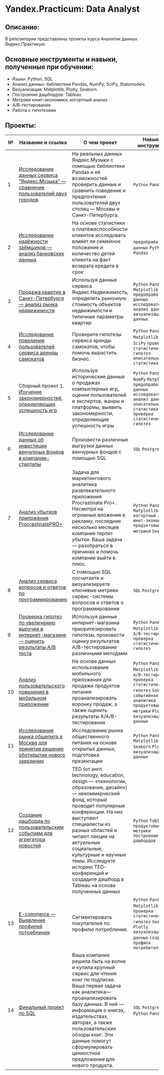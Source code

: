 # Yandex.Practicum: Data Analyst

## Описание:
В репозитории представлены проекты курса Аналитик данных Яндекс.Практикум.

## Основные инструменты и навыки, полученные при обучении:
- Языки: Python, SQL
- Анализ данных: библиотеки Pandas, NumPy, SciPy, Statsmodels
- Визуализация: Matplotlib, Plotly, Seaborn
- Построение дашбордов: Tableau
- Метрики юнит-экономики, когортный анализ
- А/В-тестирование
- Работа с гипотезами

## Проекты:
| №| Название и ссылка | О чем проект                                                     | Навыки и инструменты           |  
|-----------|-------------------|------------------------------------------------------------------|-----------------------------------|
|1              |[Исследование данных сервиса “Яндекс.Музыка” — сравнение пользователей двух городов](https://github.com/DaniilKur/Yandex.Practicum_Data_Analyst/tree/main/01.%20Исследование%20данных%20сервиса%20“Яндекс.Музыка”)|На реальных данных Яндекс.Музыки c помощью библиотеки Pandas и её возможностей проверить данные и сравнить поведение и предпочтения пользователей двух столиц — Москвы и Санкт-Петербурга.|`Python` `Pandas`|
|2              |[Исследование надёжности заёмщиков — анализ банковских данных](https://github.com/DaniilKur/Yandex.Practicum_Data_Analyst/tree/main/02.%20Исследование%20надежности%20заемщиков)|На основе статистики о платёжеспособности клиентов исследовать влияет ли семейное положение и количество детей клиента на факт возврата кредита в срок|`предобработка данных` `Python` `Pandas`|
|3              |[Продажа квартир в Санкт-Петербурге — анализ рынка недвижимости](https://github.com/DaniilKur/Yandex.Practicum_Data_Analyst/tree/main/03.%20Исследование%20объявлений%20о%20продаже%20квартир)|Используя данные сервиса Яндекс.Недвижимость, определить рыночную стоимость объектов недвижимости и типичные параметры квартир|`Python` `Pandas` `Matplotlib` `предобработка данных` `исследовательский анализ данных` `визуализация данных`|
|4              |[Исследование поведения пользователей сервиса аренды самокатов](https://github.com/DaniilKur/Yandex.Practicum_Data_Analyst/tree/main/04.%20Исследование%20сервиса%20аренды%20самокатов)|Проверите гипотезы сервиса аренды самокатов, чтобы помочь вырастить бизнес.| `Python` `Pandas` `Matplotlib` `NumPy` `SciPy` `проверка статистических гипотез` `описательная статистика`|
|5              |Сборный проект 1. [Изучение закономерностей, определяющих успешность игр](https://github.com/DaniilKur/Yandex.Practicum_Data_Analyst/tree/main/05.%20Исследование%20продаж%20компьютерных%20игр%20в%20интернет-магазине)|Используя исторические данные о продажах компьютерных игр, оценки пользователей и экспертов, жанры и платформы, выявить закономерности, определяющие успешность игры |`Python` `Pandas` `NumPy` `Matplotlib` `предобработка данных` `исследовательский анализ данных` `описательная статистика` `проверка статистических гипотез`|
|6              |[Исследование данных об инвестиции венчурных фондов в компании-стартапы](https://github.com/DaniilKur/Yandex.Practicum_Data_Analyst/tree/main/06.%20Анализ%20рына%20инвестиций)|Произвести различные выгрузки данных венчурных фондов с помощью SQL|`SQL` `PostgreSQL`|
|7              |[Анализ убытков приложения ProcrastinatePRO+](https://github.com/DaniilKur/Yandex.Practicum_Data_Analyst/tree/main/07.%20Анализ%20бизнес-показателей%20развлекательного%20приложения%20Procrastinate%20Pro%2B)|Задача для маркетингового аналитика развлекательного приложения Procrastinate Pro+. Несмотря на огромные вложения в рекламу, последние несколько месяцев компания терпит убытки. Ваша задача — разобраться в причинах и помочь компании выйти в плюс.|`Python` `Pandas` `Matplotlib` `когортный анализ` `юнит-экономика` `продуктовые метрики` `Seaborn`|
|8              |[Анализ сервиса вопросов и ответов по программированию](https://github.com/DaniilKur/Yandex.Practicum_Data_Analyst/tree/main/08.%20Анализ%20базы%20данных%20сервиса%20вопросов%20и%20ответов%20о%20программировании)|С помощью SQL посчитаете и визуализируете ключевые метрики сервис-системы вопросов и ответов о программировании|`SQL` `PostgreSQL`|
|9              |[Проверка гипотез по увеличению выручки в интернет-магазине — оценить результаты A/B теста](https://github.com/DaniilKur/Yandex.Practicum_Data_Analyst/tree/main/09.%20Приоритизация%20гипотез%2C%20проведение%20AB-тест%20и%20анализ%20результатов%20для%20крупного%20интернет-магазина)|Используя данные интернет-магазина приоритезировать гипотезы, произвести оценку результатов A/B-тестирования различными методами|`Python` `Pandas` `Matplotlib` `SciPy` `A/B-тестирование` `проверка статистических гипотез`|
|10             |[Анализ пользовательского поведения в мобильном приложении](https://github.com/DaniilKur/Yandex.Practicum_Data_Analyst/tree/main/10.%20Исследование%20поведения%20пользователей%20мобильного%20приложения%20продажи%20продуктов)|На основе данных использования мобильного приложения для продажи продуктов питания проанализировать воронку продаж, а также оценить результаты A/A/B-тестирования |`Python` `Pandas` `Matplotlib` `SciPy` `A/B-тестирование` `проверка статистических гипотез` `Seaborn` `событийная аналитика` `продуктовые метрики` `Plotly` `визуализация данных`|
|11             |[Исследования рынка общепита в Москве для принятия решения оботкрытии нового заведения](https://github.com/DaniilKur/Yandex.Practicum_Data_Analyst/tree/main/11.%20Исследование%20рынка%20общественного%20питания%20Москвы%20для%20инвесторов)|Исследование рынка общественного питания на основе открытых данных, подготовка презентации|`Python` `Pandas` `Matplotlib` `Seaborn` `Plotly` `визуализация данных`|
|12             |[Создание дашборда по пользовательским событиям для агрегатора новостей](https://github.com/DaniilKur/Yandex.Practicum_Data_Analyst/tree/main/12.%20Исследование%20конференций%20TED%20в%20Tableau)|TED (от англ. technology, education, design — «технологии, образование, дизайн») — некоммерческий фонд, который проводит популярные конференции. На них выступают специалисты из разных областей и читают лекции на актуальные социальные, культурные и научные темы. Исследуете историю TED-конференций и создадите дашборд в Tableau на основе полученных данных|`Python` `Tableau` `продуктовые метрики` `построение дашбордов`|
|13             |[E-commerce — Выявление профилей потребления](https://github.com/DaniilKur/Yandex.Practicum_Data_Analyst/tree/main/13.%20Проект%20e-commerce%20—%20Выявление%20профилей%20потребления)|Сегментировать покупателей по профилю потребления.|`Python` `Pandas` `Matplotlib` `SciPy` `проверка статистических гипотез` `Seaborn` `Plotly` `визуализация данных` `создание профиля потребителя`|
|14             |[Финальный проект по SQL](https://github.com/DaniilKur/Yandex.Practicum_Data_Analyst/tree/main/14.%20Финальный%20проект%20по%20SQL)|Ваша компания решила быть на волне и купила крупный сервис для чтения книг по подписке. Ваша первая задача как аналитика—проанализировать базу данных. В ней — информация о книгах, издательствах, авторах, а также пользовательские обзоры книг. Эти данные помогут сформулировать ценностное предложение для нового продукта.|`SQL` `PostgreSQL` `Python` `Pandas` |
